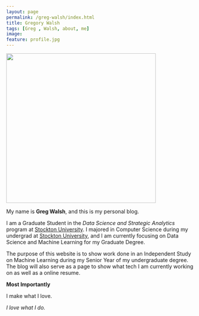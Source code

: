 ```yaml
---
layout: page
permalink: /greg-walsh/index.html
title: Gregory Walsh
tags: [Greg , Walsh, about, me]
image:
feature: profile.jpg
---
```


  <img src="{{ site.url }}/images/profile.jpg" width="400">


My name is **Greg Walsh**, and this is my personal blog.  

I am a Graduate Student in the *Data Science and Strategic Analytics* program at [Stockton University](https://stockton.edu/graduate/data-science_strategic-analytics.html). I majored in Computer Science during my undergrad at [Stockton University](https://www.stockton.edu/), and I am currently focusing on Data Science and Machine Learning for my Graduate Degree. 

The purpose of this website is to show work done in an Independent Study on Machine Learning during my Senior Year of my undergraduate degree. The blog will also serve as a page to show what tech I am currently working on as well as a online resume. 

**Most Importantly**

I make what I love.

*I love what I do.*

